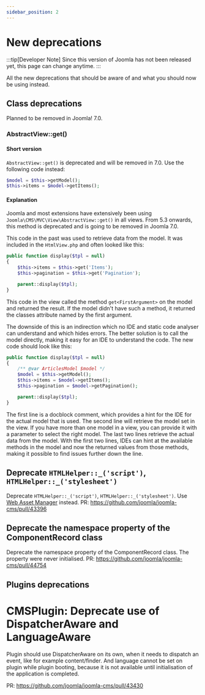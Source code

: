 ```yaml
---
sidebar_position: 2
---
```


New deprecations
================

:::tip[Developer Note]
  Since this version of Joomla has not been released yet, this page can change anytime.
:::

All the new deprecations that should be aware of and what you should now be using instead.

## Class deprecations

Planned to be removed in Joomla! 7.0.

### AbstractView::get()
#### Short version
`AbstractView::get()` is deprecated and will be removed in 7.0. Use the following code instead:
```php
$model = $this->getModel();
$this->items = $model->getItems();
```
#### Explanation
Joomla and most extensions have extensively been using `Joomla\CMS\MVC\View\AbstractView::get()` in all views. From 5.3 onwards, this method is deprecated and is going to be removed in Joomla 7.0.

This code in the past was used to retrieve data from the model. It was included in the `HtmlView.php` and often looked like this:
```php
public function display($tpl = null)
{
    $this->items = $this->get('Items');
    $this->pagination = $this->get('Pagination');

    parent::display($tpl);
}
```
This code in the view called the method `get<FirstArgument>` on the model and returned the result. If the model didn't have such a method, it returned the classes attribute named by the first argument.

The downside of this is an indirection which no IDE and static code analyser can understand and which hides errors. The better solution is to call the model directly, making it easy for an IDE to understand the code. The new code should look like this:
```php
public function display($tpl = null)
{
    /** @var ArticlesModel $model */
    $model = $this->getModel();
    $this->items = $model->getItems();
    $this->pagination = $model->getPagination();

    parent::display($tpl);
}
```
The first line is a docblock comment, which provides a hint for the IDE for the actual model that is used. The second line will retrieve the model set in the view. If you have more than one model in a view, you can provide it with a parameter to select the right model. The last two lines retrieve the actual data from the model. With the first two lines, IDEs can hint at the available methods in the model and now the returned values from those methods, making it possible to find issues further down the line.

## Deprecate `HTMLHelper::_('script')`, `HTMLHelper::_('stylesheet')` 

Deprecate `HTMLHelper::_('script')`, `HTMLHelper::_('stylesheet')`. Use [Web Asset Manager](https://manual.joomla.org/docs/general-concepts/web-asset-manager) instead.
PR: https://github.com/joomla/joomla-cms/pull/43396

## Deprecate the namespace property of the ComponentRecord class

Deprecate the namespace property of the ComponentRecord class. The property were never initialised.
PR: https://github.com/joomla/joomla-cms/pull/44754

## Plugins deprecations

# CMSPlugin: Deprecate use of DispatcherAware and LanguageAware

Plugin should use DispatcherAware on its own, when it needs to dispatch an event, like for example content/finder.
And language cannot be set on plugin while plugin booting, because it is not available until initialisation of the application is completed.

PR: https://github.com/joomla/joomla-cms/pull/43430
